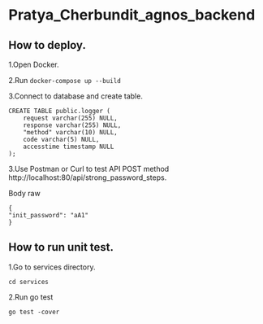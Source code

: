 # Pratya_Cherbundit_agnos_backend
## How to deploy.

1.Open Docker.

2.Run ```docker-compose up --build```

3.Connect to database and create table.

```
CREATE TABLE public.logger (
	request varchar(255) NULL,
	response varchar(255) NULL,
	"method" varchar(10) NULL,
	code varchar(5) NULL,
	accesstime timestamp NULL
);
```

3.Use Postman or Curl to test API POST method http://localhost:80/api/strong_password_steps.

Body raw
```
{
"init_password": "aA1"
}
```

## How to run unit test.

1.Go to services directory.
```
cd services
```
2.Run go test
```
go test -cover
```
